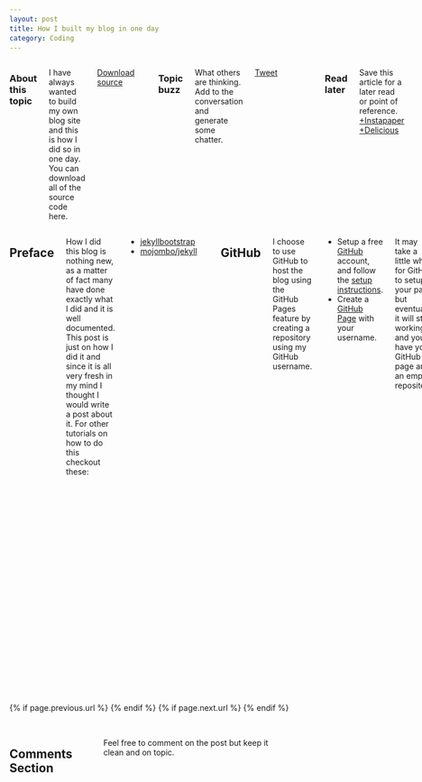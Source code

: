 ```yaml
---
layout: post
title: How I built my blog in one day
category: Coding
---
```


<div class="row">
	<div class="span3 columns">
	  <h3>About this topic</h3>
	  <p>I have always wanted to build my own blog site and this is how I did so in one day.  You can download all of the source code here.</p>	  
	  <p><a href="https://github.com/erjjones/erjjones.github.com/zipball/master" class="btn btn-info">Download source</a></p>
	  <br/>
	  <h3>Topic buzz</h3>
	  <p>What others are thinking. Add to the conversation and generate some chatter.</p>
	  <p><a href="https://twitter.com/share" class="twitter-share-button" data-via="erjjones">Tweet</a></p>
	  <p><g:plusone size="medium"></g:plusone></p>	  
	  <p><script type="text/javascript" src="http://www.reddit.com/buttonlite.js?i=2&styled=off&url=http://erjjones.github.com{{ page.url }}&newwindow=1"></script></p> 	  	  
	  <br/>
	  <h3>Read later</h3>
	  <p>Save this article for a later read or point of reference. <a href="http://www.instapaper.com/hello2?url=http://erjjones.github.com{{ page.url }}&title={{ page.title }}" title="Save {{ page.title }} to Instapaper" target="_blank">+Instapaper</a> <a href="http://www.delicious.com/save" title="Save {{ page.title }} to Delicious" onclick="window.open('http://www.delicious.com/save?v=5&noui&jump=close&url='+encodeURIComponent(location.href)+'&title='+encodeURIComponent(document.title), 'delicious','toolbar=no,width=550,height=550'); return false;">+Delicious</a></p>
	  <br/>
	  <h3>Hacker News Feed</h3>
	  <p><a href="http://news.ycombinator.com/item?id=3679495" target="_blank" title="Read what others are saying on news.ycombinator right now">Read what others are saying</a> on news.ycombinator right now.</p>
	</div>	
	<div class="span9 columns">
	  <h2>Preface</h2>
	  <p>How I did this blog is nothing new, as a matter of fact many have done exactly what I did and it is well documented. This post is just on how I did it and since it is all very fresh in my mind I thought I would write a post about it.  For other tutorials on how to do this checkout these:</p>  	  
	  <ul>
		<li><a href="http://jekyllbootstrap.com/" target="_blank">jekyllbootstrap</a></li>
		<li><a href="https://github.com/mojombo/jekyll/wiki" target="_blank">mojombo/jekyll</a></li>
	  </ul>
	  <hr>	  
	  <h2>GitHub</h2>
	  <p>I choose to use GitHub to host the blog using the GitHub Pages feature by creating a repository using my GitHub username.</p>  
	  <ul>
	    <li>Setup a free <a href="https://github.com/signup/free" target="_blank">GitHub</a> account, and follow the <a href="http://help.github.com/win-set-up-git/" target="_blank">setup instructions</a>.</li>		
		<li>Create a <a href="http://pages.github.com/" target="_blank">GitHub Page</a> with your username.</li>		
	  </ul>
	  <p>It may take a little while for GitHub to setup your page but eventually it will start working and you'll have your GitHub page and an empty repository.</p>
	  <hr>
	  <h2>Jekyll</h2>
	  <p><a href="http://jekyllrb.com/" target="_blank" title="Go to Jekyll">Jekyll</a> is a static site generator.  It is fairly easy to work with and it will allow you to create your blogs (each as a file) and it will know how to plug in simple blog aware properties.</p>
	  <h2><small>Get some code</small></h3>
	  <p>To get started here I went the typical <i>lazy route</i> and ripped down a friends GitHub page that was using Jekyll.  So feel free to <a href="https://github.com/erjjones/erjjones.github.com/zipball/master">rip down my GitHub page</a> if you wish or <a href="https://github.com/erjjones/erjjones.github.com" target="_blank">fork my GitHub page</a>.  I'm sure the tutorials that are mentioned at the top of this blog go into great detail on how to <code>rake</code> everything together but I don't always roll that way so to each his own here on this step.</p>
	  <h2><small>You reap what you sow</small></h3>
	  <p>Next I copied the files into my repository and started looking around to see how it was put together.  Since I like to dive into things without much reading I was quickly confused how to get the site to load on my local machine.  Luckily for you I have figured that out ... after asking my buddy of course!</p>
	  <h2><small>Install Ruby and Jekyll</small></h3>
	  <p><strong>Open a GitBash window</strong> and get the latest version of Ruby.</p>
	  <p><pre><code>gem update --system</code></pre></p>
	  <p><strong>Next</strong> install Jekyll</p>
	  <p><pre><code>gem install jekyll</code></pre></p>	  
	  <h2><small>Spin up a Jekyll Server</small></h3>
	  <p><strong>Open a GitBash window</strong> and navigate to the directory of your GitHub pages repository</p>
	  <p><pre><code>cd c:/username.github.com</code></pre></p>
	  <p><pre><code>jekyll --server</code></pre></p>
	  <p>This will fire up a local server that will serve up your blog while you are working locally.  You should be able to navigate to something like <i>localhost:4000</i>.  As long as you leave this GitBash window open you'll have the server running at that port to test your code locally.</p>
	  <p>...<i>more on Jekyll a bit later</i></p>
	  <hr>
	  <h2>Twitter Bootstrap</h2>
	  <p>Love it or hate it Twitter Bootstrap is undeniably one of the best web frameworks out on the web.  I used Twitter Bootstrap to style my blog site because it is free, already packaged up and ready to go, well documented, it looks good, and it has everything that I needed.</p>	  
	  <br/>
	  <blockquote>
		<p>When normal sense makes good sense, seek no other sense.</p>
		<small>Chris Philbeck</small>
	  </blockquote>	  
	  <h2><small>Download Twitter Bootstrap</small></h3>
	  <ul>	    
		<li><a href="http://twitter.github.com/bootstrap/assets/bootstrap.zip" title="Click to download Twitter Bootstrap"> Download Twitter Bootstrap </a></li>
	   	<li><a href="http://twitter.github.com/bootstrap/" title="Go to Twitter Bootstrap" target="_blank">Twitter Bootstrap</a> is well documented and has good examples on how to implement the various components.</li>
	  </ul>	  
	  <h2><small>Cherry Pick What You Want</small></h3>
	  <p>After you have the Twitter Bootstrap files you can pick and choose what you want.  You may not want all of the images and example css files.  I took most of the css files and put them in my own folder called css.  I also grabbed the images and icons and put them in a new folder for images.  If you reuse doc.css you'll want to open it and change the file path to the background image or comment that line of code out.  Otherwise you'll get a file not found.</p>	  
	  <pre><code>/*background-image: url(../img/grid-18px-masked.png);*/</code></pre>
	  <p class="muted"><strong>*</strong> If you have pulled down my code you won't need to do this section.  I have already plugged Twitter Bootstrap into my repository.</p>	  
	  <hr>
	  <h2>Feedback Button</h2>
	  <p>I got this feedback idea from <a href="http://zachholman.com/" title="Go to Zach Holmans blog" target="_blank">Zach Holman</a>.</p>
	  <ul>	    
		<li>Create a repository in your GitHub account called <strong>Feedback</strong>.</li>
	   	<li>Create a button that links to the <i>new</i> issue section of that repository.</li>
	  </ul>	
	  <p>Now followers can leave you feedback and you can manage it accordingly.</p>
	  <p><a class="btn btn-mini btn-info" href="https://github.com/erjjones/Feedback/issues/new" title="Leave Erjjones feedback using GitHub" target="_blank"><i class="icon-comment icon-white"></i> Leave me feedback</a></p>
	  <hr>
	  <h2>Dynamic GitHub Followers and Repository Buttons</h2>
	  <p>I wanted to have a button with my number of GitHub followers and GitHub repositories that was dynamic.  GitHub provides an api of each users information <code>https://api.github.com/users/erjjones</code>.  Try it out with your GitHub username in place of mine.  <strong>Open a browser</strong> and paste it in the address bar.</p>
	  <h2><small>Cross Domain Problems</small></h3>
	  <p>Locally I was able to get the Ajax call to the api to work just fine.  However, as soon as I pushed my code to GitHub, no go.  This is when I discovered that I was having a classic case of cross domain problems.</p>
	  <script src="https://gist.github.com/1996394.js"> </script>
	  <p>I work with some super smart guys and gals and as soon as I explained my issue they immediately knew the problem and resolution.</p>
	  <br/>
	  <h2><small>JSONP to the Rescue</small></h3>
	  <p>Fortunately <a href="http://developer.github.com/v3/#json-p-callbacks" title="Go to GitHub Api documentation" target="_blank">GitHub supports JSONP callbacks</a> and I found a <a href="https://gist.github.com/" target="_blank" title="Go to more information about what a Gist is">Gist</a> by another developer that I was able to tweak to achieve my end result.</p>
	  <script src="https://gist.github.com/1996286.js"> </script>
	  <p>Problem solved and now I have dynamic GitHub follower and GitHub repository buttons.</p>
	  <p><a class="btn btn-success btn-mini" id="gf" href="https://github.com/erjjones/followers" title="Go to Erjjones GitHub follwers page" target="_blank"></a>&nbsp;<a class="btn btn-success btn-mini" id="gfr" href="https://github.com/erjjones/repositories" title="Go to Erjjones GitHub repositories page" target="_blank"></a></p>
	  <hr>
	  <h2>Social Buzz Widgets</h2>
	  <p>In order to track how each post is doing in the world of social media I added three social widgets: Twitter, Google+ and Reddit.</p>
	  <h2><small>Twitter Widget</small></h3>	
	  <p>This is probably the most documented and well understood widget.  Go to the <a href="https://dev.twitter.com/docs/twitter-for-websites" title="Go to the Twitter Developer documentation" target="_blank">Twitter Developer's page</a> to get more information.</p>
	  <script src="https://gist.github.com/1996683.js"> </script>
	  <p>Just replace your Twitter username with mine and you are good to go.</p>
	  <p><a href="https://twitter.com/share" class="twitter-share-button" data-via="erjjones">Tweet</a></p>
	  <br/>
	  <h2><small>Google+ Widget</small></h3>	
	  <p>For the Google Plus widget I don't have it hooked up to my Google+ account.  This widget is really easy to plug and play into your page and will track just the page.  Go to the <a href="http://www.google.com/webmasters/+1/button/" target="_blank" title="Go to Google Plus documentation">Google Plus button documentation</a> to learn more about this button.</p>
	  <script src="https://gist.github.com/1996731.js"> </script>
	  <br/>
	  <p><g:plusone size="medium"></g:plusone></p>	
	  <br/>
	  <h2><small>Reddit Widget</small></h3>	
	  <p>I am not a big Reddit guy (yet) so we'll see how this goes.  Never the less I added the Reddit widget fairly easily and because of Jekyll I can populate the URL to the blog dynamically.  Go to the <a href="http://www.reddit.com/buttons/" target="_blank" title="Go to Reddit button documentation">Reddit button documentation</a> to learn more.</p>
	  <p>By placing <code>&#123;&#123; page.url &#125;&#125;</code> Jekyll will put the url to the page.</p>
	  <script src="https://gist.github.com/1996827.js"> </script>
	  <br/>
	  <p><script type="text/javascript" src="http://www.reddit.com/buttonlite.js?i=2&styled=off&url=http://erjjones.github.com{{ page.url }}&newwindow=1"></script></p> 	  
	  <hr>
	  <h2>Disqus</h2>
	  <p>To me it made perfect sense to use <a href="http://disqus.com/" target="_blank" title="Go to Disqus">Disqus</a> as a comments provider.  As far as I can tell lots of sites are using this provider so we'll see how it goes.  When you setup an account Disqus will have you setup a <i>shortname</i> that you will use in your Disqus widget code.  The <i>Admin</i> tools in Disqus will allow you to delete comments and set a list of blackout words.</p>	  
	  <h2><small>Total Comments</small></h3>	
	  <p>To get the <a href="http://erjjones.github.com{{ page.url }}#disqus_thread"></a> you can put the following code anywhere on your page or any other page as long as you use the url you would like and have the Disqus Widget code on your page, it just works.</p>
	  <p><pre><code>&lt;a href="http://erjjones.github.com&#123;&#123; page.url &#125;&#125;#disqus_thread"&gt;&lt;/a&gt;</code></pre></p>	  
	  <h2><small>Disqus Widget Code</small></h3>	
	  <script src="https://gist.github.com/1998023.js"> </script>
	  <hr>
	  <h2>Jekyll Continued</h2>
	  <h2><small>Pages and Properties</small></h3>	
	  <p>Using Jekyll you save your blog posts as <code>.markdown</code> files which contain a header section like the code sample below and html, css, javascript, etc.</p>
	  <script src="https://gist.github.com/1998470.js"> </script>
	  <p>To create the header of every blog post I simply <i>include</i> a template header that has the following properties set.</p>	
	  <p><pre><code>&lt;h4&gt;&lt;strong&gt;&#123;&#123; page.date | date: "%B %e, %Y" &#125;&#125; &lt;small&gt;. &#123;&#123; page.category &#125;&#125; .&lt;/small&gt; &#123;&#123; page.title &#125;&#125;&lt;/strong&gt;&lt;/h4&gt;</code></pre></p>	  
	  <h4><strong>{{ page.date | date: "%B %e, %Y" }} <small>. {{ page.category }} .</small> {{ page.title }}</strong></h4>
	  <br/>
	  <h2><small>Listing all your posts</small></h3>	
	  <p>On the home page I list all of the blog posts.  The code below will allow you to list all of your posts in the <code>_posts</code> folder.  By naming the .markdown files with the date in the file name like <code>2012-03-08-How-I-built-my-blog.markdown</code></p>	
	  <script src="https://gist.github.com/1998382.js"> </script>	  
	  <br/>
	  <h2><small>Paging</small></h3>	
	  <p>Ideally this blog would take on the characteristics of a blogazine like feel.  One way I try to achieve that is through pagination.  On the top of each of the blogs I use <i class="icon-chevron-left"></i><i class="icon-chevron-right"></i> and <a href="#" title="Previous Post: {{page.previous.title}}">&laquo; Previous Blog Post</a> | <a href="#" title="Next Post: {{page.next.title}}">Next Blog Post &raquo; </a> at the bottom.</p>	  
	  <script src="https://gist.github.com/1998418.js"> </script>
	  <hr>
	  <h2>Instapaper</h2>
	  <p>Adding an <a href="http://www.instapaper.com" target="_blank" title="Go to Instapaper">Instapaper</a> link is just another piece of functionality to enhance integration with other web tools.  All you need to do is build the link below and add your <i>url</i> and <i>title</i>.</p>	
	  <p><pre><code>http://www.instapaper.com/hello2?url=http://erjjones.github.com&#123;&#123; page.url &#125;&#125;&title=&#123;&#123; page.title &#125;&#125;</code></pre></p>
	  <p><a href="http://www.instapaper.com/hello2?url=http://erjjones.github.com{{ page.url }}&title={{ page.title }}" title="Save {{ page.title }} to Instapaper" target="_blank">Read later</a></p>
	  <hr>	  
	  <h2>Y Combinator Submit Icon</h2>
	  <p><a href="http://news.ycombinator.com/" target="_blank" title="Go to news.ycombinator.com">Y Combinator</a> is my all time favorite news feed and adding a Y Combinator submit option just seemed right.  All you need to do is build the link below and add your <i>url</i> and <i>title</i>.</p>	
	  <p><pre><code>http://news.ycombinator.com/submitlink?u=http://erjjones.github.com&#123;&#123; page.url &#125;&#125;&t=&#123;&#123; page.title &#125;&#125;</code></pre></p>
	  <p><a href="http://news.ycombinator.com/submitlink?u=http://erjjones.github.com{{ page.url }}&t={{ page.title }}" target="_blank"><img src="/img/yc500.gif" title="Submit {{ page.title }} to Hacker News" /></a></p>
	  <hr>		  	  	  
	  <h2>In Conclusion</h2>
	  <p>I hope this sparks you to try out GitHub, Jekyll, Twitter Bootstrap and other open source web resources.  I have just begun to scratch the surface here and this blog doesn't attempt to cover all of details but I would like to hear what other cool integrations people are doing on their blogs.</p>	  
	  <hr>
	</div>
</div> 

<div class="row">
	<div class="span3 columns">&nbsp;</div>
	<div class="span9 column">
			<p class="pull-right">{% if page.previous.url %} <a href="{{page.previous.url}}" title="Previous Post: {{page.previous.title}}"><i class="icon-chevron-left"></i></a> 	{% endif %}   {% if page.next.url %} 	<a href="{{page.next.url}}" title="Next Post: {{page.next.title}}"><i class="icon-chevron-right"></i></a> 	{% endif %} </p>  
	</div>
</div>

<div class="row">
	<div class="span3 columns">&nbsp;</div>
    <div class="span9 columns">    
		<h2>Comments Section</h2>
	    <p>Feel free to comment on the post but keep it clean and on topic.</p>	
		<div id="disqus_thread"></div>
		<script type="text/javascript">
			/* * * CONFIGURATION VARIABLES: EDIT BEFORE PASTING INTO YOUR WEBPAGE * * */
			var disqus_shortname = 'ericjones'; // required: replace example with your forum shortname
			var disqus_identifier = '/blog/How-I-built-my-blog-in-one-day';
			var disqus_url = '/blog/How-I-built-my-blog-in-one-day';
			
			/* * * DON'T EDIT BELOW THIS LINE * * */
			(function() {
				var dsq = document.createElement('script'); dsq.type = 'text/javascript'; dsq.async = true;
				dsq.src = 'http://' + disqus_shortname + '.disqus.com/embed.js';
				(document.getElementsByTagName('head')[0] || document.getElementsByTagName('body')[0]).appendChild(dsq);
			})();
		</script>
		<noscript>Please enable JavaScript to view the <a href="http://disqus.com/?ref_noscript">comments powered by Disqus.</a></noscript>
		<a href="http://disqus.com" class="dsq-brlink">blog comments powered by <span class="logo-disqus">Disqus</span></a>
	</div>
</div>

<!-- Twitter -->
<script>!function(d,s,id){var js,fjs=d.getElementsByTagName(s)[0];if(!d.getElementById(id)){js=d.createElement(s);js.id=id;js.src="//platform.twitter.com/widgets.js";fjs.parentNode.insertBefore(js,fjs);}}(document,"script","twitter-wjs");</script>

<!-- Google + -->
<script type="text/javascript">
  (function() {
    var po = document.createElement('script'); po.type = 'text/javascript'; po.async = true;
    po.src = 'https://apis.google.com/js/plusone.js';
    var s = document.getElementsByTagName('script')[0]; s.parentNode.insertBefore(po, s);
  })();
</script>